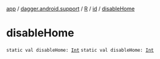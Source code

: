 [app](../../../index.md) / [dagger.android.support](../../index.md) / [R](../index.md) / [id](index.md) / [disableHome](./disable-home.md)

# disableHome

`static val disableHome: `[`Int`](https://kotlinlang.org/api/latest/jvm/stdlib/kotlin/-int/index.html)
`static val disableHome: `[`Int`](https://kotlinlang.org/api/latest/jvm/stdlib/kotlin/-int/index.html)